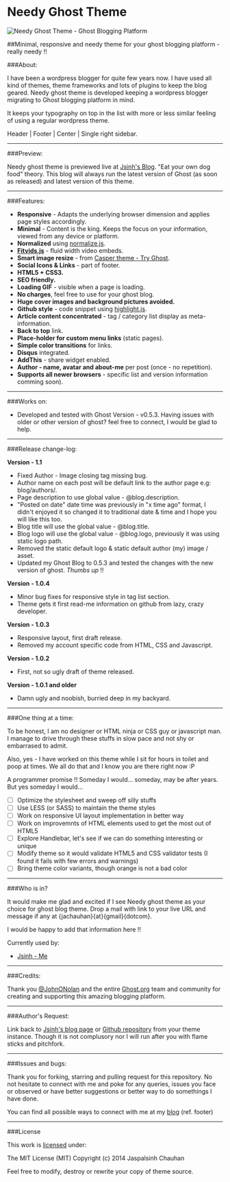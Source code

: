 Needy Ghost Theme
===================

![Needy Ghost Theme - Ghost Blogging Platform](https://github.com/jsinh/needy-ghost-sitemap/raw/master/ghost-logo.png "Needy Ghost Theme - Ghost Blogging Platform")

##Minimal, responsive and needy theme for your ghost blogging platform - really needy !!

###About:

I have been a wordpress blogger for quite few years now. I have used all kind of themes, theme frameworks and lots of plugins to keep the blog geared. Needy ghost theme is developed keeping a wordpress blogger migrating to Ghost blogging platform in mind.

It keeps your typography on top in the list with more or less similar feeling of using a regular wordpress theme.

Header | Footer | Center | Single right sidebar.

---

###Preview:

 Needy ghost theme is previewed live at [Jsinh's Blog](http://blog.jsinh.in). "Eat your own dog food" theory. This blog will always run the latest version of Ghost (as soon as released) and latest version of this theme.

---

###Features:

*	**Responsive** - Adapts the underlying browser dimension and applies page styles accordingly.
*	**Minimal** - Content is the king. Keeps the focus on your information, viewed from any device or platform.
*	**Normalized** using [normalize.js](http://necolas.github.io/normalize.css/).
*	**[Fitvids.js](http://fitvidsjs.com/)** - fluid width video embeds.
*	**Smart image resize** - from [Casper theme - Try Ghost](https://github.com/TryGhost/Casper).
*	**Social Icons & Links** - part of footer.
*	**HTML5 + CSS3.**
*	**SEO friendly.**
*	**Loading GIF** - visible when a page is loading.
* 	**No charges**, feel free to use for your ghost blog.
*	**Huge cover images and background pictures avoided.**
*	**Github style** - code snippet using [highlight.js](http://highlightjs.org/).
*	**Article content concentrated** - tag / category list display as meta-information.
*	**Back to top** link.
* 	**Place-holder for custom menu links** (static pages).
*	**Simple color transitions** for links.
* 	**Disqus** integrated.
*	**AddThis** - share widget enabled.
*	**Author - name, avatar and about-me** per post (once - no repetition).
*	**Supports all newer browsers** - specific list and version information comming soon).

---

###Works on:

 *	Developed and tested with Ghost Version - v0.5.3.
 	Having issues with older or other version of ghost? feel free to connect, I would be glad to help.

---

###Release change-log:

**Version - 1.1**
*	Fixed Author - Image closing tag missing bug.
*	Author name on each post will be default link to the author page e.g: blog/authors/<author>.
*	Page description to use global value - @blog.description.
*	"Posted on date" date time was previously in "x time ago" format, I didn't enjoyed it so changed it to traditional date & time and I hope you will like this too.
*	Blog title will use the global value - @blog.title.
*	Blog logo will use the global value - @blog.logo, previously it was using static logo path.
*	Removed the static default logo & static default author (my) image / asset.
*	Updated my Ghost Blog to 0.5.3 and tested the changes with the new version of ghost. *Thumbs up* !!

**Version - 1.0.4**
*	Minor bug fixes for responsive style in tag list section.
*	Theme gets it first read-me information on github from lazy, crazy developer.

**Version - 1.0.3**
*	Responsive layout, first draft release.
*	Removed my account specific code from HTML, CSS and Javascript.

**Version - 1.0.2**
*	First, not so ugly draft of theme released.

**Version - 1.0.1 and older**
*	Damn ugly and noobish, burried deep in my backyard.

---

###One thing at a time:

To be honest, I am no designer or HTML ninja or CSS guy or javascript man. I manage to drive through these stuffs in slow pace and not shy or embarrased to admit.

Also, yes - I have worked on this theme while I sit for hours in toilet and poop at times. We all do that and I know you are there right now :P

A programmer promise !!
Someday I would... someday, may be after years. But yes someday I would...

- [ ] Optimize the stylesheet and sweep off silly stuffs
- [ ] Use LESS (or SASS) to maintain the theme styles
- [ ] Work on responsive UI layout implementation in better way
- [ ] Work on improvemnts of HTML elements used to get the most out of HTML5
- [ ] Explore Handlebar, let's see if we can do something interesting or unique
- [ ] Modify theme so it would validate HTML5 and CSS validator tests (I found it fails with few errors and warnings)
- [ ] Bring theme color variants, though orange is not a bad color

---

###Who is in?

It would make me glad and excited if I see Needy ghost theme as your choice for ghost blog theme.
Drop a mail with link to your live URL and message if any at {jachauhan}{at}{gmail}{dotcom}.

I would be happy to add that information here !!

Currently used by:

* [Jsinh - Me](http://blog.jsinh.in)

---

###Credits:

Thank you [@JohnONolan](https://github.com/JohnONolan) and the entire [Ghost.org](ghost.org) team and community for creating and supporting this amazing blogging platform.

---

###Author's Request:

Link back to [Jsinh's blog page](http://blog.jsinh.in) or [Github repository](https://github.com/jsinh/needy-ghost-theme) from your theme instance. Though it is not complusory nor I will run after you with flame sticks and pitchfork.

---

###Issues and bugs:

Thank you for forking, starring and pulling request for this repository.
No not hesitate to connect with me and poke for any queries, issues you face or observed or have better suggestions or better way to do somethings I have done.

You can find all possible ways to connect with me at my [blog](http://blog.jsinh.in) (ref. footer)

---

###License

This work is [licensed](https://github.com/jsinh/needy-ghost-theme/raw/master/LICENSE) under:

The MIT License (MIT)
Copyright (c) 2014 Jaspalsinh Chauhan

Feel free to modify, destroy or rewrite your copy of theme source.